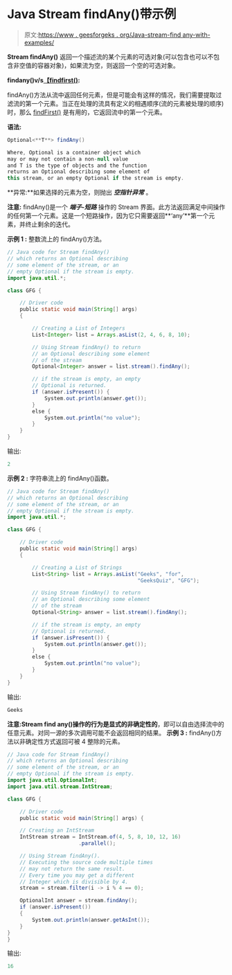 # Java Stream findAny()带示例

> 原文:[https://www . geesforgeks . org/Java-stream-find any-with-examples/](https://www.geeksforgeeks.org/java-stream-findany-with-examples/)

**Stream findAny()** 返回一个描述流的某个元素的可选对象(可以包含也可以不包含非空值的容器对象)，如果流为空，则返回一个空的可选对象。

**findany()v/s[【findfirst()](https://www.geeksforgeeks.org/stream-findfirst-java-examples/):**

findAny()方法从流中返回任何元素，但是可能会有这样的情况，我们需要提取过滤流的第一个元素。当正在处理的流具有定义的相遇顺序(流的元素被处理的顺序)时，那么 [findFirst()](https://www.geeksforgeeks.org/stream-findfirst-java-examples/) 是有用的，它返回流中的第一个元素。

**语法:**

```java
Optional<**T**> findAny()

Where, Optional is a container object which
may or may not contain a non-null value 
and T is the type of objects and the function
returns an Optional describing some element of
this stream, or an empty Optional if the stream is empty.

```

**异常:**如果选择的元素为空，则抛出 ***空指针异常*** 。

**注意:** findAny()是一个 ***端子-短路*** 操作的 Stream 界面。此方法返回满足中间操作的任何第一个元素。这是一个短路操作，因为它只需要返回**‘any’**第一个元素，并终止剩余的迭代。

**示例 1 :** 整数流上的 findAny()方法。

```java
// Java code for Stream findAny()
// which returns an Optional describing
// some element of the stream, or an
// empty Optional if the stream is empty.
import java.util.*;

class GFG {

    // Driver code
    public static void main(String[] args)
    {

        // Creating a List of Integers
        List<Integer> list = Arrays.asList(2, 4, 6, 8, 10);

        // Using Stream findAny() to return
        // an Optional describing some element
        // of the stream
        Optional<Integer> answer = list.stream().findAny();

        // if the stream is empty, an empty
        // Optional is returned.
        if (answer.isPresent()) {
            System.out.println(answer.get());
        }
        else {
            System.out.println("no value");
        }
    }
}
```

输出:

```java
2

```

**示例 2 :** 字符串流上的 findAny()函数。

```java
// Java code for Stream findAny()
// which returns an Optional describing
// some element of the stream, or an
// empty Optional if the stream is empty.
import java.util.*;

class GFG {

    // Driver code
    public static void main(String[] args)
    {

        // Creating a List of Strings
        List<String> list = Arrays.asList("Geeks", "for",
                                          "GeeksQuiz", "GFG");

        // Using Stream findAny() to return
        // an Optional describing some element
        // of the stream
        Optional<String> answer = list.stream().findAny();

        // if the stream is empty, an empty
        // Optional is returned.
        if (answer.isPresent()) {
            System.out.println(answer.get());
        }
        else {
            System.out.println("no value");
        }
    }
}
```

输出:

```java
Geeks

```

**注意:**Stream find any()操作的行为是显式的**非确定性的**，即可以自由选择流中的任意元素。对同一源的多次调用可能不会返回相同的结果。
**示例 3 :** findAny()方法以非确定性方式返回可被 4 整除的元素。

```java
// Java code for Stream findAny() 
// which returns an Optional describing
// some element of the stream, or an 
// empty Optional if the stream is empty.
import java.util.OptionalInt;
import java.util.stream.IntStream;

class GFG {

    // Driver code
    public static void main(String[] args) {

    // Creating an IntStream
    IntStream stream = IntStream.of(4, 5, 8, 10, 12, 16)
                       .parallel();

    // Using Stream findAny(). 
    // Executing the source code multiple times
    // may not return the same result.
    // Every time you may get a different 
    // Integer which is divisible by 4.
    stream = stream.filter(i -> i % 4 == 0);

    OptionalInt answer = stream.findAny();
    if (answer.isPresent()) 
    {
        System.out.println(answer.getAsInt());
    }
}
}
```

输出:

```java
16

```